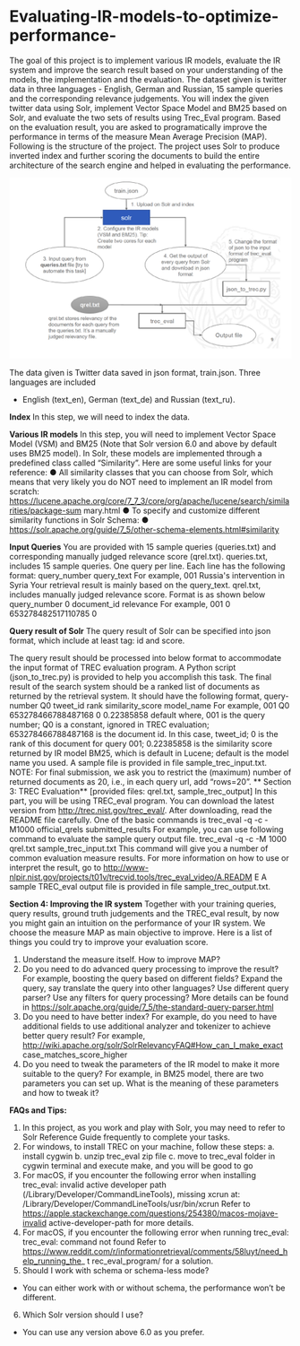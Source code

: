 # Evaluating-IR-models-to-optimize-performance-
The goal of this project is to implement various IR models, evaluate the IR system and improve the search result based on your understanding of the models, the implementation and the evaluation.
The dataset given is twitter data in three languages - English, German and Russian, 15 sample queries and the corresponding relevance judgements. You will index the given twitter data using Solr, implement Vector Space Model and BM25 based on Solr, and evaluate the two sets of results using Trec_Eval program. Based on the evaluation result, you are asked to programatically improve the performance in terms of the measure Mean Average Precision (MAP).
Following is the structure of the project. The project uses Solr to produce inverted index and further scoring the documents to build the entire architecture of the search engine and helped in evaluating the performance.

![alt text](https://github.com/KNITPhoenix/Evaluating-IR-models-to-optimize-performance/blob/main/architecture.PNG?raw=true)

The data given is Twitter data saved in json format, train.json. Three languages are included
- English (text_en), German (text_de) and Russian (text_ru).

**Index**
In this step, we will need to index the data.

**Various IR models**
In this step, you will need to implement Vector Space Model (VSM) and BM25 (Note that Solr
version 6.0 and above by default uses BM25 model). In Solr, these models are implemented
through a predefined class called “Similarity”.
Here are some useful links for your reference:
● All similarity classes that you can choose from Solr, which means that very likely you do
NOT need to implement an IR model from scratch:
https://lucene.apache.org/core/7_7_3/core/org/apache/lucene/search/similarities/package-sum
mary.html
● To specify and customize different similarity functions in Solr Schema:
● https://solr.apache.org/guide/7_5/other-schema-elements.html#similarity

**Input Queries**
You are provided with 15 sample queries (queries.txt) and corresponding manually judged
relevance score (qrel.txt).
queries.txt, includes 15 sample queries. One query per line. Each line has the following
format:
query_number query_text
For example,
001 Russia's intervention in Syria
Your retrieval result is mainly based on the query_text.
qrel.txt, includes manually judged relevance score. Format is as shown
below query_number 0 document_id relevance
For example,
001 0 653278482517110785 0

**Query result of Solr**
The query result of Solr can be specified into json format, which include at least tag: id and
score.

The query result should be processed into below format to accommodate the input format of
TREC evaluation program. A Python script (json_to_trec.py) is provided to help you
accomplish this task.
The final result of the search system should be a ranked list of documents as returned by the
retrieval system. It should have the following format,
query-number Q0 tweet_id rank similarity_score model_name
For example,
001 Q0 653278466788487168 0 0.22385858 default
where,
001 is the query number;
Q0 is a constant, ignored in TREC evaluation;
653278466788487168 is the document id. In this case, tweet_id;
0 is the rank of this document for query 001;
0.22385858 is the similarity score returned by IR model BM25, which is default in
Lucene; default is the model name you used.
A sample file is provided in file sample_trec_input.txt.
NOTE: For final submission, we ask you to restrict the (maximum) number of returned
documents as 20, i.e., in each query url, add “rows=20”.
**
Section 3: TREC Evaluation**
[provided files: qrel.txt, sample_trec_output]
In this part, you will be using TREC_eval program. You can download the latest version from
http://trec.nist.gov/trec_eval/. After downloading, read the README file carefully. One of the
basic commands is
trec_eval -q -c -M1000 official_qrels submitted_results
For example, you can use following command to evaluate the sample query output file.
trec_eval -q -c -M 1000 qrel.txt sample_trec_input.txt
This command will give you a number of common evaluation measure results.
For more information on how to use or interpret the result, go to
http://www-nlpir.nist.gov/projects/t01v/trecvid.tools/trec_eval_video/A.READM
E A sample TREC_eval output file is provided in file sample_trec_output.txt.

**Section 4: Improving the IR system**
Together with your training queries, query results, ground truth judgements and the TREC_eval
result, by now you might gain an intuition on the performance of your IR system. We choose the
measure MAP as main objective to improve. Here is a list of things you could try to improve
your evaluation score.
1. Understand the measure itself. How to improve MAP?
2. Do you need to do advanced query processing to improve the result? For example,
boosting the query based on different fields? Expand the query, say translate the query
into other languages? Use different query parser? Use any filters for query processing?
More details can be found in
https://solr.apache.org/guide/7_5/the-standard-query-parser.html
3. Do you need to have better index? For example, do you need to have additional fields to
use additional analyzer and tokenizer to achieve better query result? For example,
http://wiki.apache.org/solr/SolrRelevancyFAQ#How_can_I_make_exact
case_matches_score_higher
4. Do you need to tweak the parameters of the IR model to make it more suitable to the
query? For example, in BM25 model, there are two parameters you can set up. What is
the meaning of these parameters and how to tweak it?

**FAQs and Tips:**
1. In this project, as you work and play with Solr, you may need to refer to Solr Reference
Guide frequently to complete your tasks.
2. For windows, to install TREC on your machine, follow these steps:
a. install cygwin
b. unzip trec_eval zip file
c. move to trec_eval folder in cygwin terminal and execute make, and you will be
good to go
3. For macOS, if you encounter the following error when installing trec_eval:
invalid active developer path
(/Library/Developer/CommandLineTools), missing xcrun
at: /Library/Developer/CommandLineTools/usr/bin/xcrun
Refer to https://apple.stackexchange.com/questions/254380/macos-mojave-invalid
active-developer-path for more details.
4. For macOS, if you encounter the following error when running trec_eval:
trec_eval: command not found
Refer to
https://www.reddit.com/r/informationretrieval/comments/58luyt/need_help_running_the_
t rec_eval_program/ for a solution.
5. Should I work with schema or schema-less mode?
- You can either work with or without schema, the performance won’t be different.
6. Which Solr version should I use?
- You can use any version above 6.0 as you prefer.

